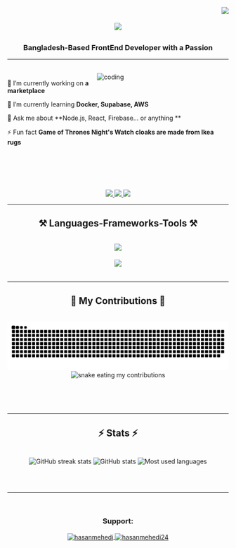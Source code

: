 <img align="right" src="https://visitor-badge.laobi.icu/badge?page_id=MehediHasan-dev.
MehediHasan-dev" />

<h1 align="center">
    <img src="https://readme-typing-svg.herokuapp.com/?font=Righteous&size=35&color=FFD740&center=true&vCenter=true&width=500&height=70&duration=4000&lines=Hi+There!+👋;+I'm+Mehedi+Hasan!;+I'm+a+Frontend+Developer!;" />
</h1>

<h3 align="center">Bangladesh-Based FrontEnd Developer with a Passion</h3>
<hr/>

<br/>

<img align="right" alt="coding" width="300" src="https://drive.usercontent.google.com/download?id=1O3YnS-4rAqoB8w99EBKoh7t_2kmooeiU&export=view&authuser=0">


<div align="left">
     
 🔭 I’m currently working on **a marketplace**
 
 🌱 I’m currently learning **Docker, Supabase, AWS**

💬 Ask me about **Node.js, React, Firebase... or anything **

⚡ Fun fact **Game of Thrones Night's Watch cloaks are made from Ikea rugs**


<br/>
<br/>
<br/>
<br/>
<br/>
 </div>
 
<div align="center"> 
  <a href="mailto:hasanmehedidev@gmail.com">
    <img src="https://img.shields.io/badge/Gmail-333333?style=for-the-badge&logo=gmail&logoColor=red" />
  </a>
  <a href="https://www.linkedin.com/in/hasanmehedidev/" target="_blank">
    <img src="https://img.shields.io/badge/LinkedIn-0077B5?style=for-the-badge&logo=linkedin&logoColor=white" target="_blank" />
  </a>
  <a href="#" target="_blank">
     <img src="https://img.shields.io/badge/Portfolio-FF5722?style=for-the-badge&logo=todoist&logoColor=white" target="_blank" /> <!-- sqlite, safari, google-chrome are other good icon options -->
  </a>
</div>

 <hr/>
 
<h2 align="center">⚒️ Languages-Frameworks-Tools ⚒️</h2>
<br/>


<div align="center">
    <div align="center">
    <img src="https://skillicons.dev/icons?i=html,css,javascript,react,nodejs,tailwind,bootstrap,sass" />
       <br/>
        <br/>
    <img src="https://skillicons.dev/icons?i=vscode,figma,photoshop,git,github" />
</div>


   
</div>

<br/>
<hr/>

<div align="center">
  <h2>🐍 My Contributions 🐍</h2>
  <br>
  <img alt="snake eating my contributions" src="https://raw.githubusercontent.com/salesp07/salesp07/output/github-contribution-grid-snake.svg" />


  <div align="center">
  <img alt="snake eating my contributions" src="https://raw.githubusercontent.com/MehediHasan-dev/your-repo-name/output/github-contribution-grid-snake.svg" />
</div>

  <br/><br/><br/>
</div>

<hr/>

<h2 align="center">⚡ Stats ⚡</h2>
<br>
<!-- <div align=center>
  <img width=390 src="https://github-readme-streak-stats-salesp07.vercel.app/?user=salesp07&count_private=true&theme=react&border_radius=10" alt="streak stats"/>
  <img width=390 src="https://github-readme-stats-salesp07.vercel.app/api?username=salesp07&count_private=true&show_icons=true&theme=react&rank_icon=github&border_radius=10" alt="readme stats" />
  <br/>
  <img width=325 align="center" src="https://github-readme-stats-salesp07.vercel.app/api/top-langs/?username=salesp07&hide=HTML&langs_count=8&layout=compact&theme=react&border_radius=10&size_weight=0.5&count_weight=0.5&exclude_repo=github-readme-stats" alt="top langs" />
</div> -->



<div align="center">
  <!-- GitHub Contributions (Stars, PRs, Issues, etc.) -->
  <img src="https://github-readme-streak-stats.herokuapp.com/?user=MehediHasan-dev&theme=dracula&hide_border=false" height="150" alt="GitHub streak stats" />
    
  <!-- GitHub Stats -->
  <img src="https://github-readme-stats.vercel.app/api?username=MehediHasan-dev&hide_title=false&hide_rank=false&show_icons=true&rank_icon=github&include_all_commits=true&count_private=true&disable_animations=false&theme=dracula&locale=en&hide_border=false&cache_seconds=1800" height="150" alt="GitHub stats" />
  
  <!-- GitHub Languages -->
  <img src="https://github-readme-stats.vercel.app/api/top-langs?username=MehediHasan-dev&locale=en&hide_title=false&layout=compact&card_width=320&langs_count=5&theme=dracula&hide_border=false&cache_seconds=1800" height="150" alt="Most used languages" />
  
</div>



<br/><br/>

<hr/>

<br/>

<div align="center">
<h3 align="center">Support:</h3>
<p><a href="https://www.buymeacoffee.com/hasanmehedi"  target="_blank"> 
    <img align="center" src="https://cdn.buymeacoffee.com/buttons/v2/default-yellow.png" height="50" width="210" alt="hasanmehedi" />
</a>
    <a href="https://ko-fi.com/hasanmehedi24"  target="_blank"> 
        <img align="center" src="https://cdn.ko-fi.com/cdn/kofi3.png?v=3" height="50" width="210" alt="hasanmehedi24" />
    </a>
</p>
    <br>
    <br>
</div>

<br/>

